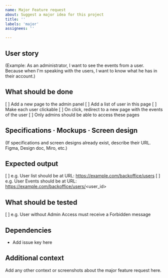 ```yaml
---
name: Major Feature request
about: Suggest a major idea for this project
title: ''
labels: 'major'
assignees: ''

---
```


## User story
(Example: As an administrator, I want to see the events from a user. Because when I'm speaking with the users, I want to know what he has in their account.)

## What should be done
[ ] Add a new page to the admin panel
[ ] Add a list of user in this page
[ ] Make each user clickable
[ ] On click, redirect to a new page with the events of the user
[ ] Only admins should be able to access these pages

## Specifications · Mockups · Screen design
(If specifications and screen designs already exist, describe their URL. Figma, Design doc, Miro, etc.)

## Expected output
[ ] e.g. User list should be at URL: https://example.com/backoffice/users
[ ] e.g. User Events should be at URL: https://example.com/backoffice/users/<user_id>

## What should be tested
[ ] e.g. User without Admin Access must receive a Forbidden message

## Dependencies
- Add issue key here

## Additional context
Add any other context or screenshots about the major feature request here.

